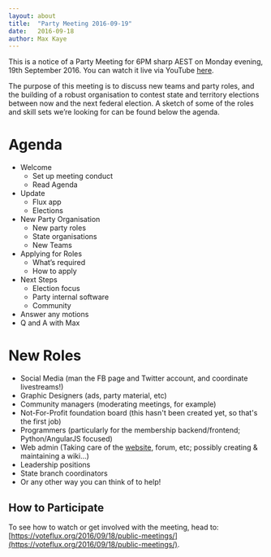 ```yaml
---
layout: about
title:  "Party Meeting 2016-09-19"
date:   2016-09-18
author: Max Kaye
---
```


This is a notice of a Party Meeting for 6PM sharp AEST on Monday evening, 19th September 2016. You can watch it live via YouTube [here](https://www.youtube.com/c/FluxParty/live).

The purpose of this meeting is to discuss new teams and party roles, and the building of a robust organisation to contest state and territory elections between now and the next federal election. A sketch of some of the roles and skill sets we’re looking for can be found below the agenda.

# Agenda

- Welcome
    - Set up meeting conduct
    - Read Agenda
- Update
    - Flux app
    - Elections
- New Party Organisation
    - New party roles
    - State organisations
    - New Teams
- Applying for Roles
    - What’s required
    - How to apply
- Next Steps
    - Election focus
    - Party internal software
    - Community
- Answer any motions
- Q and A with Max

# New Roles

- Social Media (man the FB page and Twitter account, and coordinate livestreams!)
- Graphic Designers (ads, party material, etc)
- Community managers (moderating meetings, for example)
- Not-For-Profit foundation board (this hasn't been created yet, so that's the first job)
- Programmers (particularly for the membership backend/frontend; Python/AngularJS focused)
- Web admin (Taking care of the [website](https://github.com/voteflux/vote-flux-v2), forum, etc; possibly creating & maintaining a wiki...)
- Leadership positions
- State branch coordinators
- Or any other way you can think of to help!

## How to Participate

To see how to watch or get involved with the meeting, head to: [https://voteflux.org/2016/09/18/public-meetings/](https://voteflux.org/2016/09/18/public-meetings/).

<div id='interest-form' style="display:none">
  <h4>If you'd like to help out in the longer term, please fill out the <a href="https://docs.google.com/a/voteflux.org/forms/d/e/1FAIpQLSfv5E2oq_8fa0VCpfSoeHfevJh4gEcwIjff8VgMNwTXXgIQ1w/viewform">Flux Positions Expression of Interest Form</a></h4>
</div>
<script type='text/javascript'>
  showFormLink = function(){
    document.getElementById('interest-form').style.display = 'inline';
  }
  if(1474272000000 < Date.now())
    showFormLink();
</script>
